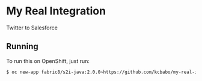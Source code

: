 # My Real Integration

Twitter to Salesforce

## Running

To run this on OpenShift, just run:

```bash
$ oc new-app fabric8/s2i-java:2.0.0~https://github.com/kcbabo/my-real-integration.git
```
